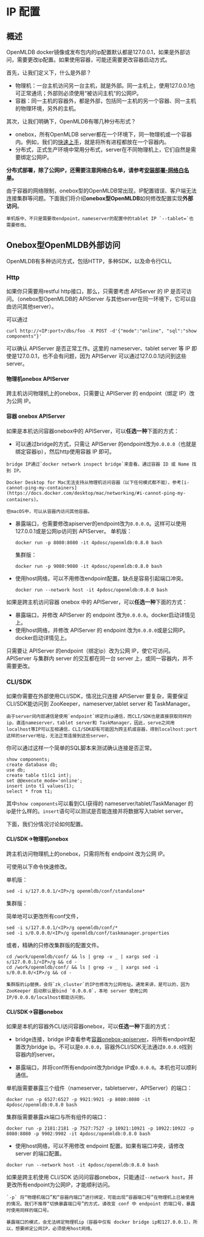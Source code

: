 # IP 配置

## 概述

OpenMLDB docker镜像或发布包内的ip配置默认都是127.0.0.1，如果是外部访问，需要更改ip配置。如果使用容器，可能还需要更改容器启动方式。

首先，让我们定义下，什么是外部？

- 物理机：一台主机访问另一台主机，就是外部。同一主机上，使用127.0.0.1也可正常通讯；外部则必须使用“被访问主机“的公网IP。
- 容器：同一主机的容器外，都是外部，包括同一主机的另一个容器、同一主机的物理环境，另外的主机。

其次，让我们明确下，OpenMLDB有哪几种分布形式？
- onebox，所有OpenMLDB server都在一个环境下，同一物理机或一个容器内。例如，我们的[快速上手](../quickstart/openmldb_quickstart.md)，就是将所有进程都放在一个容器内。
- 分布式，正式生产环境中常用分布式，server在不同物理机上，它们自然是需要绑定公网IP。

**分布式部署，除了公网IP，还需要注意网络白名单，请参考[安装部署-网络白名单](../deploy/install_deploy.md#网络白名单)。**

由于容器的网络限制，onebox型的OpenMLDB常出现，IP配置错误、客户端无法连接集群等问题。下面我们将介绍**onebox型OpenMLDB**如何修改配置实现**外部访问**。
```{attention}
单机版中，不只是需要改endpoint，nameserver的配置中的tablet IP `--tablet=`也需要修改。
```

## Onebox型OpenMLDB外部访问

OpenMLDB有多种访问方式，包括HTTP，多种SDK，以及命令行CLI。

### Http

如果你只需要用restful http接口，那么，只需要考虑 APIServer 的 IP 是否可访问。（onebox型OpenMLDB的 APIServer 与其他server在同一环境下，它可以自由访问其他server）。

可以通过
```
curl http://<IP:port>/dbs/foo -X POST -d'{"mode":"online", "sql":"show components"}'
```
可以确认 APIServer 是否正常工作。这里的 nameserver、tablet server 等 IP 即使是127.0.0.1，也不会有问题，因为 APIServer 可以通过127.0.0.1访问到这些server。

#### 物理机onebox APIServer

跨主机访问物理机上的onebox，只需要让 APIServer 的 endpoint（绑定 IP）改为公网 IP。

#### 容器 onebox APIServer

如果是本机访问容器onebox中的 APIServer，可以**任选一种**下面的方式：
 - 可以通过bridge的方式，只需让 APIServer 的endpoint改为`0.0.0.0`（也就是绑定容器ip），然后http使用容器 IP 即可。
 ```{note}
 bridge IP通过`docker network inspect bridge`来查看，通过容器 ID 或 Name 找到 IP。

 Docker Desktop for Mac无法支持从物理机访问容器（以下任何模式都不能），参考[i-cannot-ping-my-containers](https://docs.docker.com/desktop/mac/networking/#i-cannot-ping-my-containers)。

但macOS中，可以从容器内访问其他容器。
 ```
 - 暴露端口，也需要修改apiserver的endpoint改为`0.0.0.0`。这样可以使用127.0.0.1或是公网ip访问到 APIServer。
    单机版：
    ```
    docker run -p 8080:8080 -it 4pdosc/openmldb:0.8.0 bash
    ```
    集群版：
    ```
    docker run -p 9080:9080 -it 4pdosc/openmldb:0.8.0 bash
    ```
 - 使用host网络，可以不用修改endpoint配置。缺点是容易引起端口冲突。
    ```
    docker run --network host -it 4pdosc/openmldb:0.8.0 bash
    ```

如果是跨主机访问容器 onebox 中的 APIServer，可以**任选一种**下面的方式：
 - 暴露端口，并修改 APIServer 的 endpoint 改为`0.0.0.0`。docker启动详情见上。
 - 使用host网络，并修改 APIServer 的 endpoint 改为`0.0.0.0`或是公网IP。docker启动详情见上。

只需要让 APIServer 的endpoint（绑定ip）改为公网 IP，使它可访问。APIServer 与集群内 server 的交互都在同一台 server 上，或同一容器内，并不需要更改。

### CLI/SDK

如果你需要在外部使用CLI/SDK，情况比只连接 APIServer 要复杂，需要保证CLI/SDK能访问到 ZooKeeper，nameserver,tablet server 和 TaskManager。
```{seealso}
由于server间内部通信是使用`endpoint`绑定的ip通信，而CLI/SDK也是直接获取同样的ip，直连nameserver，tablet server和 TaskManager，因此，serve之间用localhost等IP可以互相通信，CLI/SDK却有可能因为跨主机或容器，得到localhost:port这样的server地址，无法正常连接到这些server。
```

你可以通过这样一个简单的SQL脚本来测试确认连接是否正常。
```
show components;
create database db;
use db;
create table t1(c1 int);
set @@execute_mode='online';
insert into t1 values(1);
select * from t1;
```
其中`show components`可以看到CLI获得的 nameserver/tablet/TaskManager 的ip是什么样的。`insert`语句可以测试是否能连接并将数据写入tablet server。

下面，我们分情况讨论如何配置。

#### CLI/SDK->物理机onebox

跨主机访问物理机上的onebox，只需将所有 endpoint 改为公网 IP。

可使用以下命令快速修改。

单机版：
```
sed -i s/127.0.0.1/<IP>/g openmldb/conf/standalone*
```
集群版：

简单地可以更改所有conf文件，
```
sed -i s/127.0.0.1/<IP>/g openmldb/conf/*
sed -i s/0.0.0.0/<IP>/g openmldb/conf/taskmanager.properties
```
或者，精确的只修改集群版的配置文件。
```
cd /work/openmldb/conf/ && ls | grep -v _ | xargs sed -i s/127.0.0.1/<IP>/g && cd -
cd /work/openmldb/conf/ && ls | grep -v _ | xargs sed -i s/0.0.0.0/<IP>/g && cd -
```
```{note}
集群版的ip替换，会将`zk_cluster`的IP也修改为公网地址。通常来讲，是可以的，因为 ZooKeeper 启动默认是bind `0.0.0.0`，本地 server 使用公网IP/0.0.0.0/localhost都能访问到。
```

#### CLI/SDK->容器onebox

如果是本机的容器外CLI访问容器onebox，可以**任选一种**下面的方式：

- bridge连接，bridge IP查看参考[容器onebox-apiserver](#容器onebox-apiserver)，将所有endpoint配置改为bridge ip。不可以是`0.0.0.0`，容器外CLI/SDK无法通过`0.0.0.0`找到容器内的server。

- 暴露端口，并将conf所有endpoint改为bridge IP或`0.0.0.0`。本机也可以顺利通信。

单机版需要暴露三个组件（nameserver，tabletserver，APIServer）的端口：
```
docker run -p 6527:6527 -p 9921:9921 -p 8080:8080 -it 4pdosc/openmldb:0.8.0 bash
```

集群版需要暴露zk端口与所有组件的端口：
```
docker run -p 2181:2181 -p 7527:7527 -p 10921:10921 -p 10922:10922 -p 8080:8080 -p 9902:9902 -it 4pdosc/openmldb:0.8.0 bash
```

- 使用host网络，可以不用修改 endpoint 配置。如果有端口冲突，请修改 server 的端口配置。
```
docker run --network host -it 4pdosc/openmldb:0.8.0 bash
```

如果是跨主机使用 CLI/SDK 访问问容器onebox，只能通过`--network host`，并更改所有endpoint为公网IP，才能顺利访问。

```{tip}
`-p` 将“物理机端口”和“容器内端口”进行绑定，可能出现“容器端口号”在物理机上已被使用的情况。我们不推荐“切换暴露端口号”的方式，请改变 conf 中 endpoint 的端口号，暴露时使用同样的端口号。

暴露端口的模式，会无法绑定物理机ip（容器中仅有 docker bridge ip和127.0.0.1），所以，想要绑定公网IP，必须使用host网络。
```
